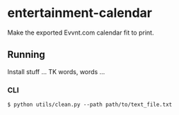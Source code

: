 # entertainment-calendar
Make the exported Evvnt.com calendar fit to print.

## Running
Install stuff ... TK words, words ... 

### CLI
`$ python utils/clean.py --path path/to/text_file.txt`
